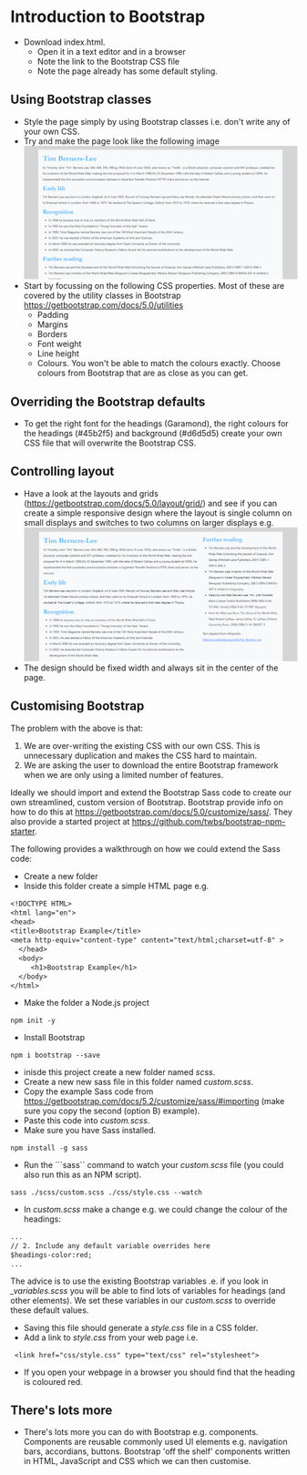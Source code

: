 # Introduction to Bootstrap

* Download index.html. 
  * Open it in a text editor and in a browser
  * Note the link to the Bootstrap CSS file
  * Note the page already has some default styling.

## Using Bootstrap classes
* Style the page simply by using Bootstrap classes i.e. don't write any of your own CSS.
* Try and make the page look like the following image
 ![Example page](tbl.png "Example")
* Start by focussing on the following CSS properties. Most of these are covered by the utility classes in Bootstrap https://getbootstrap.com/docs/5.0/utilities
  * Padding 
  * Margins
  * Borders
  * Font weight
  * Line height
  * Colours. You won't be able to match the colours exactly. Choose colours from Bootstrap that are as close as you can get. 

## Overriding the Bootstrap defaults
* To get the right font for the headings (Garamond), the right colours for the headings (#45b2f5) and background (#d6d5d5) create your own CSS file that will overwrite the Bootstrap CSS.

## Controlling layout
* Have a look at the layouts and grids (https://getbootstrap.com/docs/5.0/layout/grid/) and see if you can create a simple responsive design where the layout is single column on small displays and switches to two columns on larger displays e.g.
![Responsive xample page](tbl-responsive.png "Responsive Example")
* The design should be fixed width and always sit in the center of the page.
  
## Customising Bootstrap
The problem with the above is that: 
1. We are over-writing the existing CSS with our own CSS. This is unnecessary duplication and makes the CSS hard to maintain. 
2. We are asking the user to download the entire Bootstrap framework when we are only using a limited number of features. 

Ideally we should import and extend the Bootstrap Sass code to create our own streamlined, custom version of Bootstrap. Bootstrap provide info on how to do this at https://getbootstrap.com/docs/5.0/customize/sass/. They also provide a started project at https://github.com/twbs/bootstrap-npm-starter.

The following provides a walkthrough on how we could extend the Sass code:

* Create a new folder
* Inside this folder create a simple HTML page e.g. 
```
<!DOCTYPE HTML>
<html lang="en">
<head>
<title>Bootstrap Example</title>
<meta http-equiv="content-type" content="text/html;charset=utf-8" >
  </head>
  <body>
     <h1>Bootstrap Example</h1>
  </body>
</html>
```
* Make the folder a Node.js project
```
npm init -y
```
* Install Bootstrap
```
npm i bootstrap --save
```
* inisde this project create a new folder named *scss*.
* Create a new new sass file in this folder named *custom.scss*.
* Copy the example Sass code from https://getbootstrap.com/docs/5.2/customize/sass/#importing (make sure you copy the second (option B) example).
* Paste this code into *custom.scss*.
* Make sure you have Sass installed.
```
npm install -g sass
```
* Run the ```sass`` command to watch your *custom.scss* file (you could also run this as an NPM script).
```
sass ./scss/custom.scss ./css/style.css --watch
```
* In *custom.scss* make a change e.g. we could change the colour of the headings:
```
...
// 2. Include any default variable overrides here
$headings-color:red;
...
```
The advice is to use the existing Bootstrap variables .e. if you look in *_variables.scss* you will be able to find lots of variables for headings (and other elements). We set these variables in our *custom.scss* to override these default values.
* Saving this file should generate a *style.css* file in a CSS folder. 
* Add a link to *style.css* from your web page i.e.
```
 <link href="css/style.css" type="text/css" rel="stylesheet">
```
* If you open your webpage in a browser you should find that the heading is coloured red. 




 
## There's lots more
* There's lots more you can do with Bootstrap e.g. components. Components are reusable commonly used UI elements e.g. navigation bars, accordians, buttons. Bootstrap 'off the shelf' components written in HTML, JavaScript and CSS which we can then customise. 
